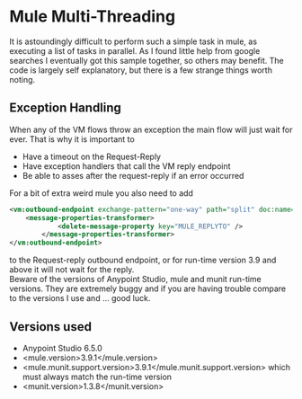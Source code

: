 Mule Multi-Threading
===
It is astoundingly difficult to perform such a simple task in mule, as executing a list of tasks in parallel. As I found little help from google searches I eventually got this sample together, so others may benefit.
The code is largely self explanatory, but there is a few strange things worth noting.
## Exception Handling
When any of the VM flows throw an exception the main flow will just wait for ever. That is why it is important to 
 - Have a timeout on the Request-Reply
 - Have exception handlers that call the VM reply endpoint
 - Be able to asses after the request-reply if an error occurred
 
For a bit of extra weird mule you also need to add 
```xml
<vm:outbound-endpoint exchange-pattern="one-way" path="split" doc:name="VM">
 	<message-properties-transformer>
        	<delete-message-property key="MULE_REPLYTO" />
        </message-properties-transformer>
</vm:outbound-endpoint>
```
to the Request-reply outbound endpoint, or for run-time version 3.9 and above it will not wait for the reply.  
Beware of the versions of Anypoint Studio, mule and munit run-time versions. They are extremely buggy and if you are having trouble compare to the versions I use and ... good luck.
## Versions used
 - Anypoint Studio 6.5.0
 - 	<mule.version>3.9.1</mule.version>
 - <mule.munit.support.version>3.9.1</mule.munit.support.version> which must always match the run-time version
 - <munit.version>1.3.8</munit.version>
	

